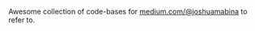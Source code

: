 Awesome collection of code-bases for [medium.com/@joshuamabina](https://medium.com/@joshuamabina) to refer to.
